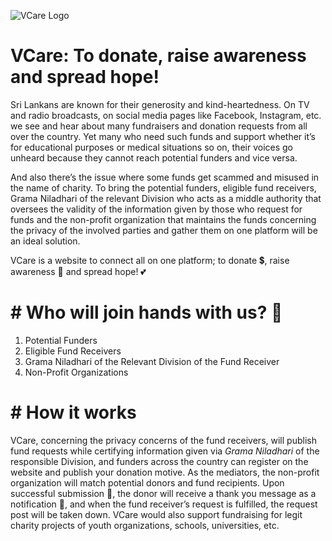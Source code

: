 ![VCare Logo](VCareLogo.png)

# VCare: To donate, raise awareness and spread hope!

Sri Lankans are known for their generosity and kind-heartedness. On TV and radio broadcasts, on social media pages like Facebook, Instagram, etc. we see and hear about many fundraisers and donation requests from all over the country. Yet many who need such funds and support whether it’s for educational purposes or medical situations so on, their voices go unheard because they cannot reach potential funders and vice versa. 

And also there’s the issue where some funds get scammed and misused in the name of charity. To bring the potential funders, eligible fund receivers, Grama Niladhari of the relevant Division who acts as a middle authority that oversees the validity of the information given by those who request for funds and the non-profit organization that maintains the funds concerning the privacy of the involved parties and gather them on one platform will be an ideal solution. 

VCare is a website to connect all on one platform; to donate :heavy_dollar_sign:, raise awareness :loudspeaker: and spread hope! :two_hearts:

# # Who will join hands with us? :raised_hands:

1. Potential Funders
2. Eligible Fund Receivers
3. Grama Niladhari of the Relevant Division of the Fund Receiver
4. Non-Profit Organizations

# # How it works

VCare, concerning the privacy concerns of the fund receivers, will publish fund requests while certifying information given via _Grama Niladhari_ of the responsible Division, and funders across the country can register on the website and publish your donation motive. As the mediators, the non-profit organization will match potential donors and fund recipients. 
Upon successful submission :gift:, the donor will receive a thank you message as a notification :bell:, and when the fund receiver’s request is fulfilled, the request post will be taken down. VCare would also support fundraising for legit charity projects of youth organizations, schools, universities, etc.
